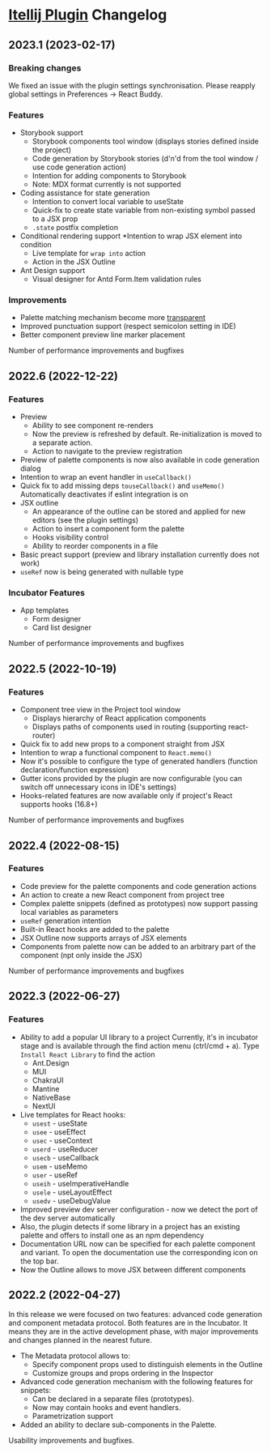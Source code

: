 # [Itellij Plugin](https://plugins.jetbrains.com/plugin/17467-react-buddy/) Changelog

## 2023.1 (2023-02-17)

### Breaking changes
We fixed an issue with the plugin settings synchronisation. Please reapply global settings in Preferences -> React Buddy.

### Features
* Storybook support
  * Storybook components tool window (displays stories defined inside the project)
  * Code generation by Storybook stories (d'n'd from the tool window / use code generation action)
  * Intention for adding components to Storybook
  * Note: MDX format currently is not supported
* Coding assistance for state generation
  * Intention to convert local variable to useState
  * Quick-fix to create state variable from non-existing symbol passed to a JSX prop
  * `.state` postfix completion
* Conditional rendering support
  *Intention to wrap JSX element into condition
  * Live template for `wrap into` action
  * Action in the JSX Outline
* Ant Design support
  * Visual designer for Antd Form.Item validation rules

### Improvements
* Palette matching mechanism become more [transparent](https://github.com/react-buddy/palettes/blob/main/palettes.json)
* Improved punctuation support (respect semicolon setting in IDE)
* Better component preview line marker placement

Number of performance improvements and bugfixes


## 2022.6 (2022-12-22)

### Features
* Preview
  * Ability to see component re-renders
  * Now the preview is refreshed by default. Re-initialization is moved to a separate action.
  * Action to navigate to the preview registration
* Preview of palette components is now also available in code generation dialog
* Intention to wrap an event handler in `useCallback()`
* Quick fix to add missing deps `touseCallback()` and `useMemo()` Automatically deactivates if eslint integration is on
* JSX outline
  * An appearance of the outline can be stored and applied for new editors (see the plugin settings)
  * Action to insert a component form the palette
  * Hooks visibility control
  * Ability to reorder components in a file
* Basic preact support (preview and library installation currently does not work)
* `useRef` now is being generated with nullable type

### Incubator Features
* App templates
  * Form designer
  * Card list designer

Number of performance improvements and bugfixes


## 2022.5 (2022-10-19)

### Features
* Component tree view in the Project tool window
  * Displays hierarchy of React application components
  * Displays paths of components used in routing (supporting react-router)
* Quick fix to add new props to a component straight from JSX
* Intention to wrap a functional component to `React.memo()`
* Now it's possible to configure the type of generated handlers (function declaration/function expression)
* Gutter icons provided by the plugin are now configurable (you can switch off unnecessary icons in IDE's settings)
* Hooks-related features are now available only if project's React supports hooks (16.8+)

Number of performance improvements and bugfixes

## 2022.4 (2022-08-15)

### Features
* Code preview for the palette components and code generation actions
* An action to create a new React component from project tree
* Complex palette snippets (defined as prototypes) now support passing local variables as parameters
* `useRef` generation intention
* Built-in React hooks are added to the palette
* JSX Outline now supports arrays of JSX elements
* Components from palette now can be added to an arbitrary part of the component (npt only inside the JSX)

Number of performance improvements and bugfixes

## 2022.3 (2022-06-27)

### Features
* Ability to add a popular UI library to a project Currently, it's in incubator stage and is available through the find action menu (ctrl/cmd + a). Type `Install React Library` to find the action
  * Ant.Design
  * MUI
  * ChakraUI
  * Mantine
  * NativeBase
  * NextUI
* Live templates for React hooks:
  * `usest` - useState
  * `usee` - useEffect
  * `usec` - useContext
  * `userd` - useReducer
  * `usecb` - useCallback
  * `usem` - useMemo
  * `user` - useRef
  * `useih` - useImperativeHandle
  * `usele` - useLayoutEffect
  * `usedv` - useDebugValue
* Improved preview dev server configuration - now we detect the port of the dev server automatically
* Also, the plugin detects if some library in a project has an existing palette and offers to install one as an npm dependency
* Documentation URL now can be specified for each palette component and variant. To open the documentation use the corresponding icon on the top bar.
* Now the Outline allows to move JSX between different components

## 2022.2 (2022-04-27)

In this release we were focused on two features: advanced code generation and component metadata protocol. Both features are in the Incubator. It means they are in the active development phase, with major improvements and changes planned in the nearest future.

* The Metadata protocol allows to:
  * Specify component props used to distinguish elements in the Outline
  * Customize groups and props ordering in the Inspector
* Advanced code generation mechanism with the following features for snippets:
  * Can be declared in a separate files (prototypes).
  * Now may contain hooks and event handlers.
  * Parametrization support
* Added an ability to declare sub-components in the Palette.

Usability improvements and bugfixes.